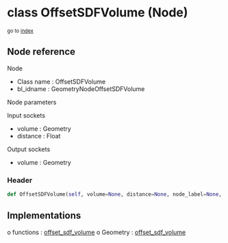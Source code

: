 # class OffsetSDFVolume (Node)

<sub>go to [index](/docs/index.md)</sub>

## Node reference

Node
 - Class name : OffsetSDFVolume
 - bl_idname : GeometryNodeOffsetSDFVolume

Node parameters

Input sockets
 - volume : Geometry
 - distance : Float

Output sockets
 - volume : Geometry

### Header

``` python
def OffsetSDFVolume(self, volume=None, distance=None, node_label=None, node_color=None):
```

## Implementations

o functions : [offset_sdf_volume](/docs/classes/offset_sdf_volume.md)
o Geometry : [offset_sdf_volume](/docs/classes/offset_sdf_volume.md) 

